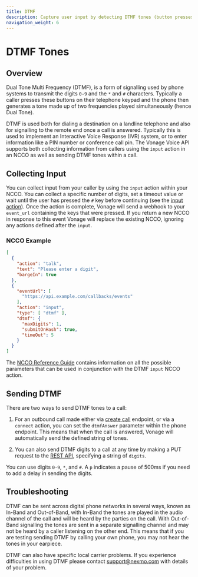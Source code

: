 ```yaml
---
title: DTMF
description: Capture user input by detecting DTMF tones (button presses) during a call.
navigation_weight: 6
---
```


# DTMF Tones

## Overview

Dual Tone Multi Frequency (DTMF), is a form of signalling used by phone systems to transmit the digits `0-9` and the `*` and `#` characters. Typically a caller presses these buttons on their telephone keypad and the phone then generates a tone made up of two frequencies played simultaneously (hence Dual Tone).

DTMF is used both for dialing a destination on a landline telephone and also for signalling to the remote end once a call is answered.  Typically this is used to implement an Interactive Voice Response (IVR) system, or to enter information like a PIN number or conference call pin.  The Vonage Voice API supports both collecting information from callers using the `input` action in an NCCO as well as sending DTMF tones within a call.

## Collecting Input

You can collect input from your caller by using the `input` action within your NCCO. You can collect a specific number of digits, set a timeout value or wait until the user has pressed the `#` key before continuing (see the [input action](/voice/voice-api/ncco-reference#input)). Once the action is complete, Vonage will send a webhook to your `event_url` containing the keys that were pressed. If you return a new NCCO in response to this event Vonage will replace the existing NCCO, ignoring any actions defined after the `input`.

### NCCO Example

```json
[
  {
    "action": "talk",
    "text": "Please enter a digit",
    "bargeIn": true
  },
  {
    "eventUrl": [
      "https://api.example.com/callbacks/events"
    ],
    "action": "input",
    "type": [ "dtmf" ],
    "dtmf": {
      "maxDigits": 1,
      "submitOnHash": true,
      "timeOut": 5
    }
  }
]
```

The [NCCO Reference Guide](/voice/voice-api/ncco-reference#dtmf-input-settings) contains information on all the possible parameters that can be used in conjunction with the DTMF `input` NCCO action.

## Sending DTMF 

There are two ways to send DTMF tones to a call:

1. For an outbound call made either via [create call](/api/voice#createCall) endpoint, or via a `connect` action, you can set the `dtmfAnswer` parameter within the phone endpoint. This means that when the call is answered, Vonage will automatically send the defined string of tones.

2. You can also send DTMF digits to a call at any time by making a PUT request to the [REST API](/api/voice#play-dtmf), specifying a string of `digits`.

You can use digits `0-9`, `*`, and `#`. A `p` indicates a pause of 500ms if you need to add a delay in sending the digits.

## Troubleshooting

DTMF can be sent across digital phone networks in several ways, known as In-Band and Out-of-Band, with In-Band the tones are played in the audio channel of the call and will be heard by the parties on the call. With Out-of-Band signalling the tones are sent in a separate signalling channel and may not be heard by a caller listening on the other end. This means that if you are testing sending DTMF by calling your own phone, you may not hear the tones in your earpiece.

DTMF can also have specific local carrier problems. If you experience difficulties in using DTMF please contact support@nexmo.com with details of your problem.
